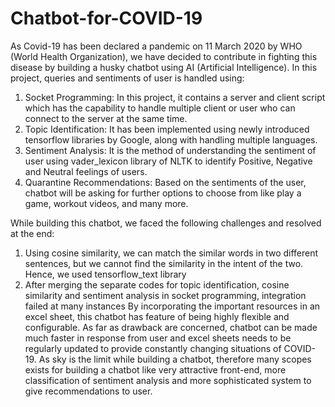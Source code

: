# Chatbot-for-COVID-19

As Covid-19 has been declared a pandemic on 11 March 2020 by WHO (World Health Organization), we have decided to contribute in fighting this disease by building a husky chatbot using AI (Artificial Intelligence). In this project, queries and sentiments of user is handled using:
1.	Socket Programming: In this project, it contains a server and client script which has the capability to handle multiple client or user who can connect to the server at the same time.
2.	Topic Identification: It has been implemented using newly introduced tensorflow libraries by Google, along with handling multiple languages.
3.	Sentiment Analysis: It is the method of understanding the sentiment of user using vader_lexicon library of NLTK to identify Positive, Negative and Neutral feelings of users.
4.	Quarantine Recommendations: Based on the sentiments of the user, chatbot will be asking for further options to choose from like play a game, workout videos, and many more.

While building this chatbot, we faced the following challenges and resolved at the end:
1.	Using cosine similarity, we can match the similar words in two different sentences, but we cannot find the similarity in the intent of the two. Hence, we used tensorflow_text library
2.	After merging the separate codes for topic identification, cosine similarity and sentiment analysis in socket programming, integration failed at many instances
By incorporating the important resources in an excel sheet, this chatbot has feature of being highly flexible and configurable. As far as drawback are concerned, chatbot can be made much faster in response from user and excel sheets needs to be regularly updated to provide constantly changing situations of COVID-19. As sky is the limit while building a chatbot, therefore many scopes exists for building a chatbot like very attractive front-end, more classification of sentiment analysis and more sophisticated system to give recommendations to user.
